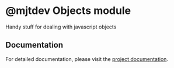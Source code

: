 # @mjtdev Objects module

Handy stuff for dealing with javascript objects

## Documentation

For detailed documentation, please visit the [project documentation](https://mjt-engine.github.io/object/).
